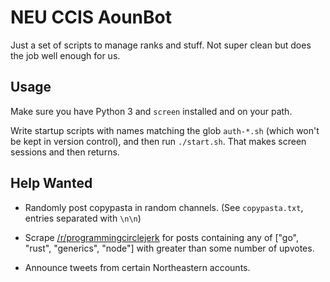# NEU CCIS AounBot

Just a set of scripts to manage ranks and stuff.  Not super clean but does the
job well enough for us.

## Usage

Make sure you have Python 3 and `screen` installed and on your path.

Write startup scripts with names matching the glob `auth-*.sh` (which won't be
kept in version control), and then run `./start.sh`.  That makes screen sessions
and then returns.

## Help Wanted

* Randomly post copypasta in random channels.  (See `copypasta.txt`, entries separated with `\n\n`)

* Scrape [/r/programmingcirclejerk](https://reddit.com/r/programmingcirclejerk) for posts containing any of ["go", "rust", "generics", "node"] with greater than some number of upvotes.

* Announce tweets from certain Northeastern accounts.
